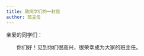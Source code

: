 ```yaml
---
title: 致同学们的一封信
author: 班主任
---
```


亲爱的同学们：

<div style="text-indent:2em;">
你们好！见到你们很高兴，很荣幸成为大家的班主任。

</div>

